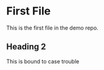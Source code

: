 # First File 

This is the first file in the demo repo. 

## Heading 2

This is bound to case trouble